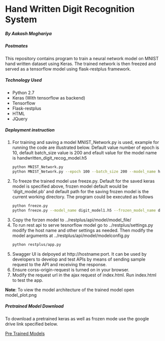 # Hand Written Digit Recognition System
##### By Aakash Moghariya
##### Postmates

This repository contains program to train a neural network model on MNIST hand written dataset using Keras. The trained network is then freezed and served as a tensorflow model using flask-restplus framework. 


##### Technology Used
 - Python 2.7
 - Keras (With tensorflow as backend)
 - Tensorflow 
 - Flask-restplus
 - HTML
 - JQuery
 

##### Deployment instruction
1. For training and saving a model MNIST_Network.py is used, example for running the code are illustrated below. Default value number of epoch is 10, default batch_size value is 200 and efault value for the model name is handwritten_digit_recog_model.h5 
    ```Bash
    python MNIST_Network.py
    python MNIST_Network.py --epoch 100 --batch_size 200 --model_name handwritten_digit_recog_model.h5
    ```
2. To freeze the trained model use freeze.py. Default for the saved keras model is specified above, frozen model default would be 'digit_model.pb' and default path for the saving frozen model is the current working directory. The program could be executed as follows
    ```Bash
    python freeze.py
    python freeze.py --model_name digit_model1.h5 --frozen_model_name digit.pb --frozen_model_path /home/ubuntu
    ```
3. Copy the forzen model to ../restplus/api/model/model_file/
4. To run rest api to serve tesnorflow model go to ../restplus/settings.py modify the host name and other settings as needed. Then modify the model arguments at ../restplus/api/model/modelconfig.py
    ```bash
    python restplus/app.py
    ```
5. Swagger UI is delpoyed at http://hostname:port. It can be used by developers to develop and test APIs by means of sending sample request to the API and receiving the response. 
6. Ensure corss-origin-request is turned on in your browser.
7. Modify the request url in the ajax request of index.html. Run index.html to test the app.

**Note**: To view the model architecture of the trained model open model_plot.png

##### Pretrained Model Download
To download a pretrained keras as well as frozen mode use the google drive link specified below. 
   
[Pre Trained Models](https://drive.google.com/drive/folders/1wGDci2gTGqHuya4n3eLRphNrIC-Yv-CF?usp=sharing)
